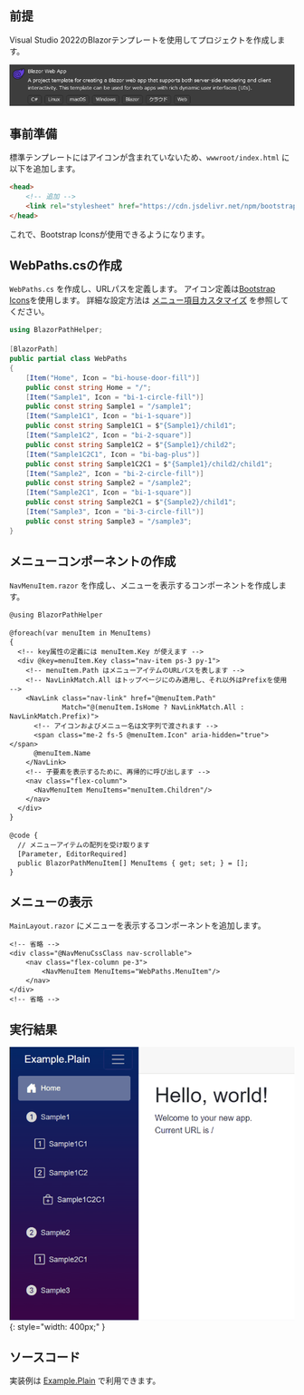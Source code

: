 ﻿## 前提

Visual Studio 2022のBlazorテンプレートを使用してプロジェクトを作成します。

![](../../../../assets/blazor-template.png)

## 事前準備

標準テンプレートにはアイコンが含まれていないため、`wwwroot/index.html` に以下を追加します。

```html
<head>
    <!-- 追加 -->
    <link rel="stylesheet" href="https://cdn.jsdelivr.net/npm/bootstrap-icons@1.11.3/font/bootstrap-icons.min.css">
</head>
```

これで、Bootstrap Iconsが使用できるようになります。

## WebPaths.csの作成

`WebPaths.cs` を作成し、URLパスを定義します。
アイコン定義は[Bootstrap Icons](https://icons.getbootstrap.com/)を使用します。
詳細な設定方法は [メニュー項目カスタマイズ](../MenuCustomization.md) を参照してください。

```csharp title="WebPaths.cs"
using BlazorPathHelper;

[BlazorPath]
public partial class WebPaths
{
    [Item("Home", Icon = "bi-house-door-fill")]
    public const string Home = "/";
    [Item("Sample1", Icon = "bi-1-circle-fill")]
    public const string Sample1 = "/sample1";
    [Item("Sample1C1", Icon = "bi-1-square")]
    public const string Sample1C1 = $"{Sample1}/child1";
    [Item("Sample1C2", Icon = "bi-2-square")]
    public const string Sample1C2 = $"{Sample1}/child2";
    [Item("Sample1C2C1", Icon = "bi-bag-plus")]
    public const string Sample1C2C1 = $"{Sample1}/child2/child1";
    [Item("Sample2", Icon = "bi-2-circle-fill")]
    public const string Sample2 = "/sample2";
    [Item("Sample2C1", Icon = "bi-1-square")]
    public const string Sample2C1 = $"{Sample2}/child1";
    [Item("Sample3", Icon = "bi-3-circle-fill")]
    public const string Sample3 = "/sample3";
}
```

## メニューコンポーネントの作成

`NavMenuItem.razor` を作成し、メニューを表示するコンポーネントを作成します。

```razor title="NavMenuItem.razor"
@using BlazorPathHelper

@foreach(var menuItem in MenuItems)
{
  <!-- key属性の定義には menuItem.Key が使えます -->
  <div @key=menuItem.Key class="nav-item ps-3 py-1">
    <!-- menuItem.Path はメニューアイテムのURLパスを表します -->
    <!-- NavLinkMatch.All はトップページにのみ適用し、それ以外はPrefixを使用 -->
    <NavLink class="nav-link" href="@menuItem.Path"
             Match="@(menuItem.IsHome ? NavLinkMatch.All : NavLinkMatch.Prefix)">
      <!-- アイコンおよびメニュー名は文字列で渡されます -->
      <span class="me-2 fs-5 @menuItem.Icon" aria-hidden="true"></span>
      @menuItem.Name
    </NavLink>
    <!-- 子要素を表示するために、再帰的に呼び出します -->
    <nav class="flex-column">
      <NavMenuItem MenuItems="menuItem.Children"/>
    </nav>
  </div>
}

@code {
  // メニューアイテムの配列を受け取ります
  [Parameter, EditorRequired]
  public BlazorPathMenuItem[] MenuItems { get; set; } = [];
}
```

## メニューの表示

`MainLayout.razor` にメニューを表示するコンポーネントを追加します。

```razor title="MainLayout.razor"
<!-- 省略 -->
<div class="@NavMenuCssClass nav-scrollable">
    <nav class="flex-column pe-3">
        <NavMenuItem MenuItems="WebPaths.MenuItem"/>
    </nav>
</div>
<!-- 省略 -->
```

## 実行結果

![](../../../../assets/sample-plain.gif){: style="width: 400px;" }


## ソースコード
実装例は [Example.Plain](https://github.com/arika0093/BlazorPathHelper/tree/main/examples/Example.Plain/) で利用できます。
